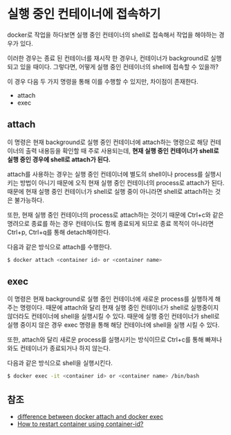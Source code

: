# 실행 중인 컨테이너에 접속하기

docker로 작업을 하다보면 실행 중인 컨테이너의 shell로 접속해서 작업을 해야하는 경우가 있다.

이러한 경우는 종료 된 컨테이너를 재시작 한 경우나, 컨테이너가 background로 실행되고 있을 때이다. 그렇다면, 어떻게 실행 중인 컨테이너의 shell에 접속할 수 있을까?

이 경우 다음 두 가지 명령을 통해 이를 수행할 수 있지만, 차이점이 존재한다.

* attach
* exec

## attach

이 명령은 현재 background로 실행 중인 컨테이너에 attach하는 명령으로 해당 컨테이너의 출력 내용등을 확인할 때 주로 사용되는데, **현재 실행 중인 컨테이너가 shell로 실행 중인 경우에 shell로 attach가 된다.**

attach를 사용하는 경우는 실행 중인 컨테이너에 별도의 shell이나 process를 실행시키는 방법이 아니기 때문에 오직 현재 실행 중인 컨테이너의 process로 attach가 된다. 때문에 현재 실행 중인 컨테이너가 shell로 실행 중이 아니라면 shell로 attach하는 것은 불가능하다.

또한, 현재 실행 중인 컨테이너의 process로 attach하는 것이기 때문에 Ctrl+c와 같은 명려으로 종료를 하는 경우 컨테이너도 함께 종료되게 되므로 종료 목적이 아니라면 Ctrl+p, Ctrl+q를 통해 detach해야한다.

다음과 같은 방식으로 attach를 수행한다.

```bash
$ docker attach <container id> or <container name>
```

## exec

이 명령은 현재 background로 실행 중인 컨테이너에 새로운 process를 실행하게 해주는 명령이다. 때문에 attach와 달리 현재 실행 중인 컨테이너가 shell로 실행중이지 않더라도 컨테이너에 shell을 실행시킬 수 있다. 때문에 실행 중인 컨테이너가 shell로 실행 중이지 않은 경우 exec 명령을 통해 해당 컨테이너에 shell을 실행 시킬 수 있다.

또한, attach와 달리 새로운 process를 실행시키는 방식이므로 Ctrl+c를 통해 빠져나와도 컨테이너가 종료되거나 하지 않는다.

다음과 같은 방식으로 shell을 실행시킨다.

```bash
$ docker exec -it <container id> or <container name> /bin/bash
```

## 참조

* [difference between docker attach and docker exec](http://stackoverflow.com/questions/30960686/difference-between-docker-attach-and-docker-exec)
* [How to restart container using container-id?](http://stackoverflow.com/questions/41539857/how-to-restart-container-using-container-id)
